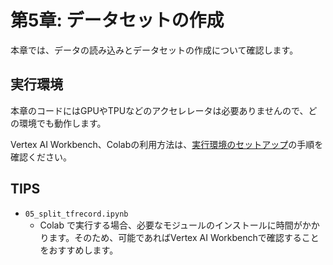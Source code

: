 # 第5章: データセットの作成
本章では、データの読み込みとデータセットの作成について確認します。

## 実行環境
本章のコードにはGPUやTPUなどのアクセレレータは必要ありませんので、どの環境でも動作します。

Vertex AI Workbench、Colabの利用方法は、[実行環境のセットアップ](https://github.com/takumiohym/practical-ml-vision-book-ja/tree/main/environment_setup)の手順を確認ください。

## TIPS
- `05_split_tfrecord.ipynb`
  - Colab で実行する場合、必要なモジュールのインストールに時間がかかります。そのため、可能であればVertex AI Workbenchで確認することをおすすめします。

